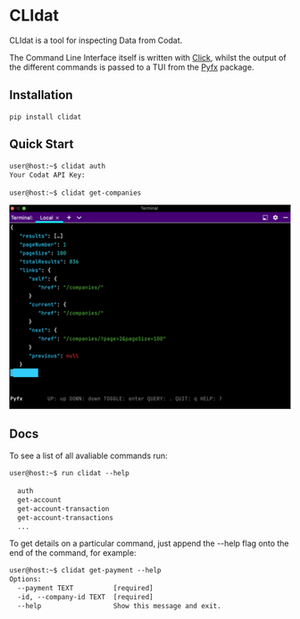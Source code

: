 # CLIdat

CLIdat is a tool for inspecting Data from Codat.

The Command Line Interface itself is written with [Click](https://github.com/pallets/click),
whilst the output of the different commands is passed to
a TUI from the [Pyfx](https://github.com/cielong/pyfx) package.

## Installation

```console
pip install clidat
```
## Quick Start

```console
user@host:~$ clidat auth
Your Codat API Key:

user@host:~$ clidat get-companies
```
![Clidat Get Companies](./clidat_get_companies_image.png)


## Docs

To see a list of all avaliable commands run:
```console
user@host:~$ run clidat --help

  auth
  get-account
  get-account-transaction
  get-account-transactions
  ...

```
To get details on a particular command, just append the --help 
flag  onto the end of the command, for example: 

```console
user@host:~$ clidat get-payment --help
Options:
  --payment TEXT          [required]
  -id, --company-id TEXT  [required]
  --help                  Show this message and exit.


```

